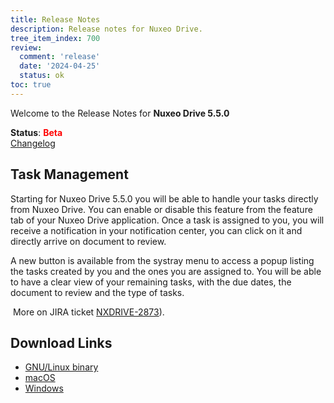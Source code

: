 ```yaml
---
title: Release Notes
description: Release notes for Nuxeo Drive.
tree_item_index: 700
review:
  comment: 'release'
  date: '2024-04-25'
  status: ok
toc: true
---
```


Welcome to the Release Notes for **Nuxeo Drive 5.5.0**

**Status**: <font color="##ff0000">**Beta**</font> </br>
<i class="fa fa-long-arrow-right" aria-hidden="true"></i> [Changelog](https://github.com/nuxeo/nuxeo-drive/blob/master/docs/changes/5.5.0.md)

## Task Management 

Starting for Nuxeo Drive 5.5.0 you will be able to handle your tasks directly from Nuxeo Drive. 
You can enable or disable this feature from the feature tab of your Nuxeo Drive application. 
Once a task is assigned to you, you will receive a notification in your notification center, you can click on it and directly arrive on document to review. 

A new button is available from the systray menu to access a popup listing the tasks created by you and the ones you are assigned to. You will be able to have a clear view of your remaining tasks, with the due dates, the document to review and the type of tasks. 

<i class="fa fa-long-arrow-right" aria-hidden="true"></i>&nbsp;More on JIRA ticket [NXDRIVE-2873](https://jira.nuxeo.com/browse/NXDRIVE-2873)).

## Download Links

- [GNU/Linux binary](https://community.nuxeo.com/static/drive-updates/beta/nuxeo-drive-5.5.0-x86_64.AppImage)
- [macOS](https://community.nuxeo.com/static/drive-updates/beta/nuxeo-drive-5.5.0.dmg)
- [Windows](https://community.nuxeo.com/static/drive-updates/beta/nuxeo-drive-5.5.0.exe)
